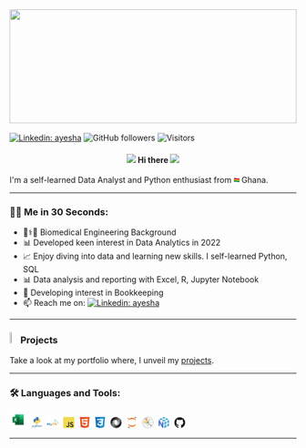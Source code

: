 <div id="header", align="center">
<img src="https://i.giphy.com/media/v1.Y2lkPTc5MGI3NjExYmh5dTQ0cTM5azM0ejY0bWtzN2k4YXoyaHZpeHp6enBjY25xY2g3MiZlcD12MV9pbnRlcm5hbF9naWZfYnlfaWQmY3Q9Zw/l378c04F2fjeZ7vH2/giphy.gif" width="100%", height="200" ></img>
</div>

[![Linkedin: ayesha](https://img.shields.io/badge/-ayesha-blue?style=flat-square&logo=Linkedin&logoColor=white&link=https://www.linkedin.com/in/ayeshatiwaaahmad/)](https://www.linkedin.com/in/ayeshatiwaaahmad/)
![GitHub followers](https://img.shields.io/github/followers/tiwaa?label=Follow&style=social)
![Visitors](https://api.visitorbadge.io/api/visitors?path=https%3A%2F%2Fgithub.com%2Ftiwaa%2Fgithub-visitors-badge&label=Visitors&labelColor=%2337d67a&countColor=%23d9e3f0&style=plastic&labelStyle=upper)
<h4 align="center"> <img src="https://emojis.slackmojis.com/emojis/images/1531849430/4246/blob-sunglasses.gif?1531849430" width="30"/> Hi there <img src="https://media.giphy.com/media/hvRJCLFzcasrR4ia7z/giphy.gif" width="30px"/>
</h4>

I'm a self-learned Data Analyst and Python enthusiast from <kbd>![Ghana_Flag](https://github.com/tiwaa/tiwaa/blob/master/Images/Ghana_Flag.png)</kbd> Ghana.
_____________________________________________________________________________________________

### :woman_technologist: Me in 30 Seconds:
- 🧬⚕️🔧 Biomedical Engineering Background
- 📊 Developed keen interest in Data Analytics in 2022
- 📈 Enjoy diving into data and learning new skills. I self-learned Python, SQL
- 📊 Data analysis and reporting with Excel, R, Jupyter Notebook
- 🌱 Developing interest in Bookkeeping
 - 📫 Reach me on: [![Linkedin: ayesha](https://img.shields.io/badge/-ayesha-blue?style=flat-square&logo=Linkedin&logoColor=white&link=https://www.linkedin.com/in/ayeshatiwaaahmad/)](https://www.linkedin.com/in/ayeshatiwaaahmad/)    
____________________________________________________________________________________________
<div> <h3><img src="https://github.com/user-attachments/assets/37d29266-558b-48d6-8591-5012621cfd67" width="3%", height="3%"> Projects</h3></div>

Take a look at my portfolio where, I unveil my [projects](https://github.com/tiwaa/Portfolio-Escort).
____________________________________________________________________________________________
### :hammer_and_wrench: Languages and Tools:
<div>
  <img src="https://github.com/tiwaa/tiwaa/blob/master/Images/Excel.jpg" title="Excel"  alt="Excel" width="30" height="30"/>&nbsp;
 <img src="https://github.com/devicons/devicon/blob/master/icons/python/python-original-wordmark.svg" title="Python"  alt="Python" width="20" height="20"/>&nbsp;
  <img src="https://github.com/devicons/devicon/blob/master/icons/mysql/mysql-original-wordmark.svg" title="MYSQL" alt="MYSQL" width="20" height="20"/>&nbsp;
  <img src="https://github.com/devicons/devicon/blob/master/icons/javascript/javascript-original.svg" title="JavaScript" alt="JavaScript" width="20" height="20"/>&nbsp;
 <img src="https://github.com/devicons/devicon/blob/master/icons/html5/html5-original.svg" title="html5" alt="html5" width="20" height="20"/>&nbsp;
   <img src="https://github.com/devicons/devicon/blob/master/icons/css3/css3-original.svg" title="css3" alt="css3" width="20" height="20"/>&nbsp;
 <img src="https://github.com/devicons/devicon/blob/master/icons/json/json-original.svg" title="json" alt="json" width="20" height="20"/>&nbsp;
 <img src="https://github.com/devicons/devicon/blob/master/icons/jupyter/jupyter-original.svg" title="jupyter" alt="jupyter" width="20" height="20"/>&nbsp;
 <img src="https://github.com/devicons/devicon/blob/master/icons/matplotlib/matplotlib-original.svg" title="matplotlib" alt="matplotlib" width="20" height="20"/>&nbsp;
 <img src="https://github.com/devicons/devicon/blob/master/icons/numpy/numpy-original.svg" title="numpy" alt="numpy" width="20" height="20"/>&nbsp;
 <img src="https://github.com/devicons/devicon/blob/master/icons/github/github-original.svg" title="github" alt="github" width="20" height="20"/>&nbsp;
</div>

_____________________________________________________________________________________________
<!--
### :fire: My Stats :
[![GitHub Streak](https://github-readme-streak-stats.herokuapp.com?user=tiwaa)](https://git.io/streak-stats)

[![Top Langs](https://github-readme-stats.vercel.app/api/top-langs/?username=your-github-username&layout=compact&theme=vision-friendly-dark)](https://github.com/anuraghazra/github-readme-stats)
-->

<!--
**tiwaa/tiwaa** is a ✨ _special_ ✨ repository because its `README.md` (this file) appears on your GitHub profile.

Here are some ideas to get you started:

- 🔭 I’m currently working on ...
- 🌱 I’m currently learning ...
- 👯 I’m looking to collaborate on ...
- 🤔 I’m looking for help with ...
- 💬 Ask me about ...
- 📫 How to reach me: ...
- 😄 Pronouns: ...
- ⚡ Fun fact: ...
-->
